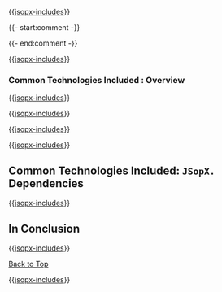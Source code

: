 ﻿{{[jsopx-includes](AllGlobal/Master/Includes/Sections/Technologies/CommonTechnologiesIncluded/Header.md)}}

{{- start:comment -}}
<!-- START JSOPX NOVA DOCX HEADER
group: 'Technologies'
subGroup: 'Common Technologies Included'
isDraft: true
isProductionReady: true
toc: true
END JSOPX NOVA DOCX HEADER -->
{{- end:comment -}}

{{[jsopx-includes](AllGlobal/Master/Includes/Common/Draft-Notice.md)}}


### Common Technologies Included : Overview

{{[jsopx-includes](AllGlobal/Master/Includes/Sections/Technologies/CommonTechnologiesIncluded/Overview.md)}}

{{[jsopx-includes](AllGlobal/Master/Includes/Common/Current-Phase.md)}}

{{[jsopx-includes](AllGlobal/Master/Includes/Sections/Technologies/CommonTechnologiesIncluded/BodyContent.md)}}

{{[jsopx-includes](AllGlobal/Master/Includes/Common/Alerts-Current.md)}}


## Common Technologies Included: `JSopX.` Dependencies

{{[jsopx-includes](AllGlobal/Master/Includes/Sections/Technologies/CommonTechnologiesIncluded/JsopxDependencies.md)}}

## In Conclusion

{{[jsopx-includes](AllGlobal/Master/Includes/Sections/Technologies/CommonTechnologiesIncluded/InConclusion.md)}}

[Back to Top](#table-of-contents)

{{[jsopx-includes](AllGlobal/Master/Includes/Layout/Footer.md)}}